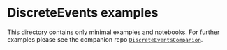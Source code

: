 # DiscreteEvents examples

This directory contains only minimal examples and notebooks. For further examples please see the companion repo [`DiscreteEventsCompanion`](https://github.com/pbayer/DiscreteEventsCompanion.jl).

